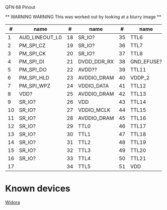 QFN 68 Pinout

** WARNING WARNING This was worked out by looking at a blurry image **

| #  | name           | #  | name        | #  | name       | #  | name        |
|----|----------------|----|-------------|----|------------|----|-------------|
| 1  | AUD_LINEOUT_L0 | 18 | SR_IO?      | 35 | TTL6       | 52 | VDD         |
| 2  | PM_SPI_CZ      | 19 | SR_IO?      | 36 | TTL7       | 53 | DP_P1       |
| 3  | PM_SPI_CK      | 20 | SR_IO?      | 37 | TTL8       | 54 | DM_P1       |
| 4  | PM_SPI_DI      | 21 | DVDD_DDR_RX | 38 | GND_EFUSE? | 55 | AVDD_USB    |
| 5  | PM_SPI_DO      | 22 | AVDD??      | 39 | TTL11      | 56 | VDD         |
| 6  | PM_SPI_HLD     | 23 | AVDDIO_DRAM | 40 | VDDP_2     | 57 | RESET       |
| 7  | PM_SPI_WPZ     | 24 | VDDIO_DATA  | 41 | TTL12      | 58 | PM_UART_TX  |
| 8  | VDD?           | 25 | AVDDIO_DRAM | 42 | TTL13      | 59 | PM_UART_RX  |
| 9  | SR_IO?         | 26 | VDD         | 43 | TTL14      | 60 | SAR_GPIO2   |
| 10 | SR_IO?         | 27 | VDDIO_MCLK  | 44 | TTL15      | 61 | SAR_GPIO1   |
| 11 | SR_IO?         | 28 | AVDDIO_DRAM | 45 | TTL16      | 62 | SAR_GPIO0   |
| 12 | SR_IO?         | 29 | TTL0        | 46 | TTL17      | 63 | AVDD_XTAL   |
| 13 | SR_IO?         | 30 | TTL1        | 47 | TTL18      | 64 | XTAL_IN     |
| 14 | SR_IO?         | 31 | TTL2        | 48 | TTL19      | 65 | XTAL_OUT    |
| 15 | SR_IO?         | 32 | TTL3        | 49 | TTL20      | 66 | AVDD_AUD    |
| 16 | SR_IO?         | 33 | TTL4        | 50 | TTL21      | 67 | AUD_VAG     |
| 17 |                | 34 | TTL5        | 51 | VDD        | 68 | AUD_VRM_DAC |

# Known devices

[Widora](https://sns.widora.io/topic/767/ssd210-demo%E6%9D%BF-%E4%B8%8B%E4%B8%80%E6%AD%A5%E5%87%86%E5%A4%87%E7%82%B9%E5%B1%8F)

